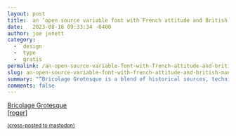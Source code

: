 ```yaml
---
layout: post
title:  an ‘open source variable font with French attitude and British mannerisms’
date:   2023-08-18 09:33:34 -0400
author: joe jenett
category:
  -  design
  -  type
  -  gratis
permalink: /an-open-source-variable-font-with-french-attitude-and-british-mannerisms/
slug: an-open-source-variable-font-with-french-attitude-and-british-mannerisms
summary: "“Bricolage Grotesque is a blend of historical sources, technical decisions and personal feelings.”"
comments: false
---
```

<a title="Bricolage Grotesque — Free &amp; Open Source Variable Font" href="https://ateliertriay.github.io/bricolage/">Bricolage Grotesque</a><br>[<a href="https://pinboard.in/u:roger">roger</a>]

<a href="https://brid.gy/publish/mastodon"><small>(cross-posted to mastodon)</small></a>